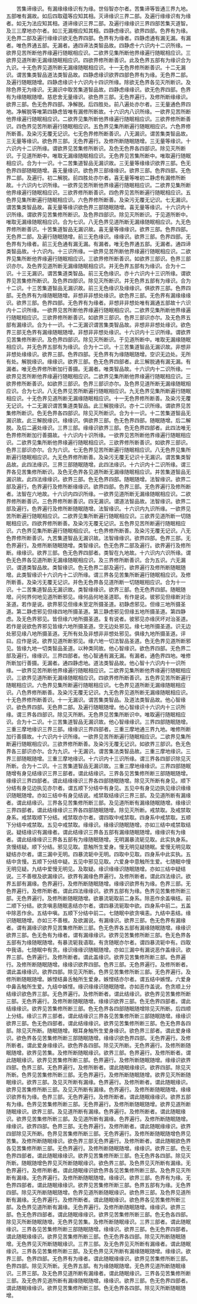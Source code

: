 <!-- { "loadSidebar": true } -->
　　苦集谛缘识。有漏缘缘缘识有为缘。世俗智亦尔者。苦集谛等皆通三界九地。五部唯有漏故。如后四取蕴等应知其相。灭谛缘识三界二部。及遍行缘缘识有为缘者。如无为法应知其相。道谛缘识三界二部。及遍行缘缘识三界四部苦集灭道智。及三三摩地亦尔者。如三无漏根应知其相。四静虑缘识。欲界四部。色界有为缘。无色界二部及遍行缘缘识欲无色界四部。色界有为缘者。四静虑通有漏无漏。有漏者。唯色界通五部。无漏者。通四谛法类智品故。四静虑十六识内十二识所缘。一欲界见苦所断他界缘遍行随眠相应识。二欲界见集所断他界缘遍行随眠相应识。三欲界见道所断无漏缘随眠相应识。四欲界修所断善识。此及色界五部有为缘识合为九识。十无色界见道所断无漏缘随眠相应识。十一无色界修所断善识。十二无漏识。谓苦集类智品道法类智品故。四静虑缘识欲界四部色界有为缘。无色界二部。及遍行随眠随增。四静虑缘识十六识内十四识所缘。除欲无色界各见灭所断识。及除色界无为缘识。无漏识中取苦集道智品故。四静虑缘缘识。欲无色界四部。色界有为缘随眠随增。慈悲舍无量缘识。欲色界三部。无色界遍行。及修所断缘缘识。欲界三部。色无色界四部。净解脱。后四胜处。前八遍处亦尔者。三无量通色界四地。净解脱等唯第四静虑皆唯有漏修所断故。十六识内八识所缘。一欲界见苦所断他界缘遍行随眠相应识。二欲界见集所断他界缘遍行随眠相应识。三欲界修所断善识。四色界见苦所断遍行随眠相应识。五色界见集所断遍行随眠相应识。六色界修所断善。及染污无覆无记识。七无色界修所断善识。八无漏识。谓苦集类智品故。三无量等缘识。欲色界三部。无色界遍行。及修所断随眠随增。三无量等缘识。十六识内十二识所缘。谓欲界见苦集修所断识。及色无色界各四部识。除见灭所断识。于见道所断中。唯取无漏缘随眠相应识。无色界见苦集所断中。唯取遍行随眠相应识。合为十一识。十二苦集道智品无漏识故。三无量等缘缘识欲界三部。色无色界四部随眠随增。喜无量缘识。欲色界三部缘缘识。欲界三部。色界四部。无色界二部。及遍行。初二解脱。前四胜处亦尔者。喜无量等唯初二静虑有漏修所断故。十六识内七识所缘。一欲界见苦所断他界缘遍行随眠相应识。二欲界见集所断他界缘遍行随眠相应识。三欲界修所断善识。四色界见苦所断遍行随眠相应识。五色界见集所断遍行随眠相应识。六色界修所断善。及染污无覆无记识。七无漏识。谓苦集类智品故。喜无量等缘识欲色界三部随眠随增。喜无量等缘识。十六识内十识所缘。谓欲界见苦集修所断识。及色界四部识。除见灭所断识。于见道所断中。唯取无漏缘随眠相应识。合为七识。八无色界见道所断无漏缘随眠相应识。九无色界修所断善识。十苦集道智品无漏识故。喜无量等缘缘识。欲界三部。色界四部。无色界二部。及遍行随眠随增。前三无色缘识。缘缘识。欲界三部。色界四部。无色界有为缘者。前三无色通有漏无漏。有漏者。唯无色界通五部。无漏者。通四谛类智品故。十六识内。十三识所缘。一欲界见苦所断他界缘遍行随眠相应识。二欲界见集所断他界缘遍行随眠相应识。三欲界修所断善识。如欲界三部识。色界三部识亦尔。及色界见道所断无漏缘随眠相应识。并无色界五部有为缘识。合为十二识。十三无漏识。谓苦集道类智品。前三无色缘识。亦十六识内十三识所缘。谓欲界见苦集修所断识。及色界四部识。除见灭所断识。并无色界五部有为缘识。合为十二识。十三苦集道智品无漏识故。前三无色缘识及缘缘识。俱欲界三部。色界四部。无色界有为缘随眠随增。非想非非想处缘识。欲色界三部。无色界有漏缘缘缘识。欲界三部。色界四部。无色界有为缘者。非想非非想处唯有漏通五部故十六识内十二识所缘。一欲界见苦所断他界缘遍行随眠相应识。二欲界见集所断他界缘遍行随眠相应识。三欲界修所断善识。如欲界三部识。色界三部识亦尔。及无色界五部有漏缘识。合为十一识。十二无漏识谓苦集类智品故。非想非非想处缘识。欲色界三部无色界有漏缘随眠随增。非想非非想处缘识。十六识内十三识所缘。谓欲界见苦集修所断识。及色界四部识。除见灭所断识。于见道所断中。唯取无漏缘随眠相应识。并无色界五部有为缘识。合为十二识。十三苦集道智品无漏识故。非想非非想处缘缘识。欲界三部。色界四部。无色界有为缘随眠随增。空识无边处。无所有处。解脱缘识。缘缘识。欲界三部。色无色界四部者。此三解脱通有漏无漏。有漏者。唯无色界修所断加行善摄。无漏者。唯类智品故。十六识内十二识所缘。一欲界见苦所断他界缘遍行随眠相应识。二欲界见集所断他界缘遍行随眠相应识。三欲界修所断善识。如欲界三部识。色界三部识亦尔。及色界见道所断无漏缘随眠相应识。合为七识。八无色界见苦所断遍行随眠相应识。九无色界见集所断遍行随眠相应识。十无色界见道所断无漏缘随眠相应识。十一无色界修所断善。及染污无覆无记识。十二无漏识谓苦集道类智品。此三解脱缘识。亦十二识所缘。谓欲界见苦集修所断识。色无色界各四部识。除见灭所断识。合为十一识。十二苦集道智品无漏识故。此三解脱缘识。缘缘识。俱欲界三部。色无色界四部。随眠随增。后二解脱。及后二遍处缘识。三界三部。缘缘识欲界三部。色无色界四部者。此四法唯无色界修所断加行善摄故。十六识内十识所缘。一欲界见苦所断他界缘遍行随眠相应识。二欲界见集所断他界缘遍行随眠相应识。三欲界修所断善识。如欲界三部识。色界三部识亦尔。合为六识。七无色界见苦所断遍行随眠相应识。八无色界见集所断遍行随眠相应识。九无色界修所断善。及染污无覆无记识十无漏识。谓苦集类智品故。此四法缘识。三界三部随眠随增。此四法缘识。十六识内十二识所缘。谓三界各见苦集修所断识。及色无色界各见道所断无漏缘随眠相应识。并苦集道智品无漏识故。此四法缘缘识。欲界三部。色无色界四部。随眠随增。法智缘识。欲界二部及遍行。色界遍行及修所断缘缘识。欲界四部。色界三部。无色界遍行及修所断者。法智在六地故。十六识内四识所缘。一欲界见道所断无漏缘随眠相应识。二欲界修所断善识。三色界修所断善识。四无漏识。谓道法智品故。法智缘识。欲界二部及遍行。色界遍行及修所断随眠随增。法智缘识。十六识内九识所缘。一欲界见苦所断遍行随眠相应识。二欲界见集所断遍行随眠相应识。三欲界见道所断一切随眠相应识。四欲界修所断善。及染污无覆无记识。五色界见苦所断遍行随眠相应识。六色界见集所断遍行随眠相应识。七色界修所断善。及染污无覆无记识。八无色界修所断善识。九苦集道智品无漏识故。法智缘缘识。欲界四部。色界三部。无色界遍行。及修所断随眠随增。类智缘识。色无色界二部及遍行。欲界遍行及修所断。缘缘识。欲界三部。色无色界四部者。类智在九地故。十六识内六识所缘。谓色无色界各见道所断无漏缘随眠相应识。及三界修所断善识。合为五识。六无漏识。谓道类智品故。类智缘识。色无色界二部及遍行。欲界遍行及修所断随眠随增。此类智缘识十六识内十二识所缘。谓三界各见苦集所断遍行随眠相应识。及修所断善。及染污无覆无记识。并色无色界各见道所断一切随眠相应识。合为十一识。十二苦集道智品无漏识故。类智缘缘识。欲界三部。色无色界四部。随眠随增。问何界何地见道所断邪见。缘何品何地圣道耶。有作是说。彼邪见但缘断对治圣道。若作是说。欲界邪见但缘未至定所摄圣道。初静虑邪见。但缘三地所摄圣道。第二静虑邪见但缘四地所摄圣道。第三静虑邪见但缘五地所摄圣道。第四静虑。及无色界邪见。皆但缘六地所摄圣道。复有说者。彼邪见亦缘厌坏对治圣道。若作是说欲色界邪见皆缘六地所摄圣道。空无边处邪见。缘七地所摄圣道。识无边处邪见缘八地所摄圣道。无所有处及非想非非想处邪见。俱缘九地所摄圣道。评曰。应作是说。欲界见道所断邪见。缘六地一切法智品圣道。色无色界见道所断邪见。皆缘九地一切类智品圣道。以种类同故。他心智缘识。欲色界四部。无色界二部及遍行。缘缘识。三界四部者。他心智通有漏无漏。有漏者。通色界四地。唯修所断加行善摄。无漏者。通四静虑地。道法类智品故。他心智十六识内十一识所缘。一欲界见苦所断他界缘遍行随眠相应识。二欲界见集所断他界缘遍行随眠相应识。三欲界见道所断无漏缘随眠相应识。四欲界修所断善识。五色界见苦所断遍行随眠相应识。六色界见集所断遍行随眠相应识。七色界见道所断无漏缘随眠相应识。八色界修所断善。及染污无覆无记识。九无色界见道所断无漏缘随眠相应识。十无色界修所断善识。十一无漏识。谓苦集类智品。及道法类智品故。他心智缘识。欲色界四部。无色界二部。及遍行随眠随增。他心智缘识十六识内十三识所缘。谓三界各四部识。除见灭所断。无色界见苦集所断识中。唯取遍行随眠相应识。合为十二识。十三苦集道智品无漏识故。他心智缘缘识。三界四部随眠随增。三重三摩地缘识三界三部。缘缘识三界四部者。三重三摩地通三界九地。唯修所断加行善摄故。十六识内十识所缘。一欲界见苦所断遍行随眠相应识。二欲界见集所断遍行随眠相应识。三欲界修所断善。及染污无覆无记识。如欲界三部识。色无色界各三部识亦尔。合为九识。十无漏识。谓苦集法类智品故。三重三摩地缘识。三界三部随眠随增。三重三摩地缘识。十六识内十三识所缘。谓三界各四部识除见灭所断。合为十二识。十三苦集道智品无漏识故。三重三摩地缘缘识。三界四部随眠随增有身见结缘识三界三部者。谓此结缘识。三界各见苦集修所断三部随眠随增。缘缘识三界四部者。谓此结缘缘识三界各四部随眠随增。除见灭所断有身见。顺下分结有身见边执见亦尔者。谓五顺下分结中有身见。五见中有身见边执见缘识缘缘识随眠随增。亦如三结中有身见结说。戒禁取结缘识三界三部。及见道所断有漏缘者。谓此结缘识。三界各见苦集修所断三部。及见道所断有漏缘随眠随增。缘缘识三界四部者。谓此结缘缘识三界各四部随眠随增。除见灭所断。戒禁取。及戒禁取身系。戒禁取顺下分结。戒禁取亦尔者。谓四取中戒禁取。四身系中戒禁取。五顺下分结中戒禁取。五见中戒禁取。缘缘识。缘缘识随眠随增。亦如三结中戒禁取结说。疑结缘识有漏缘者。谓此结缘识三界各五部有漏缘随眠随增。缘缘识有为缘者。谓此结缘缘识三界各五部有为缘随眠随增。无明漏暴流轭见取。此实执身系。贪慢结疑。顺下分结。邪见见取。意触所生爱身。慢无明见疑随眠。爱慢无明见取疑结亦尔者。谓三漏中无明。四暴流轭中无明。四取中见取。四身系中此实执。五结中贪慢。五顺下分结中疑。五见中邪见见取。六爱身中意触所生爱。七随眠中慢无明见疑。九结中爱慢无明见。及取疑。缘识缘缘识随眠随增。亦如三结中疑结说。三不善根及欲漏缘识。欲界有漏缘色界遍行。及修所断者。谓此四法缘识。欲界五部有漏缘。色界遍行。及修所断随眠随增。缘缘识欲界有为缘。色界三部。无色界遍行。及修所断者。谓此四法缘缘识。欲界五部有为缘。色界见苦集修所断三部。无色界遍行。及修所断随眠随增。欲暴流轭取前二身系。除恶作余盖嗔结。前二顺下分结。欲贪嗔恚随眠恚结亦尔者。谓四暴流轭取中欲。四身系中前二。五盖中除恶作余。五结中嗔。五顺下分结中前二。七随眠中欲贪嗔恚。九结中恚结。缘识随眠随增。亦如三不善根。及欲漏说。有漏缘识。欲界三部。色无色界有漏缘者。谓有漏缘识欲界见苦集修所断三部。色无色界各五部有漏缘随眠随增。缘缘识欲界三部。色无色有为缘者。谓有漏缘缘识。欲界见苦集修所断三部。色无色界各五部有为缘随眠随增。有暴流轭我语取。有贪随眠亦尔者。谓四暴流轭中有。四取中我语。七随眠中有贪。缘识缘缘识随眠随增。亦如三漏中有漏说恶作盖缘识。欲界三部。色界遍行。及修所断者。谓此盖缘识。欲界见苦集修所断三部。色界遍行。及修所断随眠随增。缘缘识欲界四部。色界三部。无色界遍行。及修所断者。谓此盖缘缘识。欲界四部。除见灭所断。色界见苦集修所断三部。无色界遍行。及修所断随眠随增。嫉悭结鼻舌触所生爱身。嫉悭结亦尔者。谓五结中嫉悭。六爱身中鼻舌触所生爱。九结中嫉悭。缘识缘缘识随眠随增。亦如恶作盖说。色贪顺上分结缘识欲色界三部。无色界遍行。及修所断者。谓此结缘识。欲色界见苦集修所断三部。无色界遍行。及修所断随眠随增。缘缘识欲界三部。色无色界四部者。谓此结缘缘识。欲界见苦集修所断三部。色无色界各四部随眠随增除见灭所断。后四顺上分结。缘识三界三部者。谓此结缘识三界各见苦集修所断三部随眠随增。缘缘识欲界三部。色无色四部者。谓此结缘缘识。欲界见苦集修所断三部。色无色界各四部。除见灭所断。随眠随增。眼耳身触所生爱身缘识。欲色界三部者。谓此爱身缘识。欲色界各见苦集修所断三部随眠随增。缘缘识欲色界四部。无色界遍行。及修所断者。谓此爱身缘缘识。欲色界各四部。除见灭所断。无色界遍行。及修所断随眠随增。欲界见苦集。及修所断随眠缘识。欲界三部。色界遍行。及修所断者。谓此随眠缘识。欲界见苦集修所断三部。色界遍行。及修所断随眠随增。缘缘识欲界四部。色界三部。无色界遍行。及修所断者。谓此随眠缘缘识。欲界四部。除见灭所断。色界见苦集修所断三部。无色界遍行。及修所断随眠随增。欲界见灭所断随眠缘识。欲界三部。及见灭所断有漏缘。色界遍行。及修所断者。谓此随眠缘识。欲界见苦集修所断三部。及见灭所断有漏缘。色界遍行。及修所断随眠随增。缘缘识欲界有为缘。色界三部。无色界遍行。及修所断者。谓此随眠缘缘识。欲界五部有为缘。色界见苦集修所断三部。无色界遍行。及修所断随眠随增。欲界见道所断随眠缘识。欲界三部。及见道所断有漏缘。色界遍行。及修所断者。谓此随眠缘识。欲界见苦集修所断三部。及见道所断有漏缘。色界遍行。及修所断随眠随增。缘缘识。欲界四部。色界三部。无色界遍行。及修所断者。谓此随眠缘缘识。欲界四部除见灭所断。色界见苦集修所断三部。无色界遍行。及修所断随眠随增色界见苦集。及修所断随眠缘识。欲色界三部无色界遍行。及修所断者。谓此随眠欲色界各见苦集修所断三部。无色界遍行。及修所断随眠随增。缘缘识。欲界三部。色无色界四部者。谓此随眠缘缘识。欲界见苦集修所断三部。色无色界各四部。除见灭所断。随眠随增色界见灭所断随眠缘识。欲色界三部。及色界见灭所断有漏缘。无色界遍行。及修所断者。谓此随眠缘识欲色界各见苦集修所断三部。及色界见灭所断有漏缘。无色界遍行。及修所断随眠随增。缘缘识。欲界三部。色界有为缘。无色界四部者。谓此随眠缘缘识。欲界见苦集修所断三部。色界五部有为缘。无色界四部。除见灭所断随眠随增。色界见道所断随眠缘识。欲色界三部。及色界见道所断有漏缘。无色界遍行。及修所断者。谓此随眠缘识。欲色界各见苦集修所断三部。及色界见道所断有漏缘。无色界遍行。及修所断随眠随增。缘缘识。欲界三部。色无色界四部者。谓此随眠缘缘识。欲界见苦集修所断三部。色无色各四部。除见灭所断随眠随增。无色界见苦集。及修所断随眠缘识。三界三部者。谓此随眠缘识。三界各见苦集修所断三部随眠随增。缘缘识。欲界三部。色无色界四部者。谓此随眠缘缘识。欲界见苦集修所断三部。色无色界各四部。除见灭所断随眠随增。无色界见灭所断随眠缘识。三界三部。及无色界见灭所断有漏缘者。谓此随眠缘识。三界各见苦集修所断三部。及无色界见灭所断有漏缘随眠随增。缘缘识。欲界三部。色界四部。无色界有为缘者。谓此随眠缘缘识。欲界见苦集修所断三部。色界四部。除见灭所断。无色界五部。有为缘随眠随增。无色界见道所断随眠缘识。三界三部。及无色界见道所断有漏缘者。谓此随眠缘识。三界各见苦集修所断三部。及无色界见道所断有漏缘随眠随增。缘缘识。欲界三部。色无色界四部者。谓此随眠缘缘识。欲界见苦集修所断三部。色无色界各四部。除见灭所断随眠随增。

